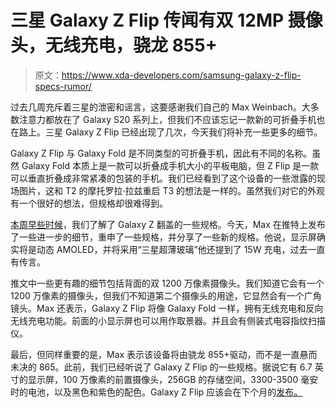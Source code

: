# 三星 Galaxy Z Flip 传闻有双 12MP 摄像头，无线充电，骁龙 855+

> 原文：<https://www.xda-developers.com/samsung-galaxy-z-flip-specs-rumor/>

过去几周充斥着三星的泄密和谣言，这要感谢我们自己的 Max Weinbach。大多数注意力都放在了 Galaxy S20 系列上，但我们不应该忘记一款新的可折叠手机也在路上。三星 Galaxy Z Flip 已经出现了几次，今天我们将补充一些更多的细节。

Galaxy Z Flip 与 Galaxy Fold 是不同类型的可折叠手机，因此有不同的名称。虽然 Galaxy Fold 本质上是一款可以折叠成手机大小的平板电脑，但 Z Flip 是一款可以垂直折叠成非常紧凑的包装的手机。我们已经看到了这个设备的一些泄露的现场图片，这和 T2 的摩托罗拉·拉兹重启 T3 的想法是一样的。虽然我们对它的外观有一个很好的想法，但规格却很难得到。

[本周早些时候](https://www.xda-developers.com/samsung-galaxy-z-flip-rumors-no-108mp/)，我们了解了 Galaxy Z 翻盖的一些规格。今天，Max 在推特上发布了一些进一步的细节，重申了一些规格，并分享了一些新的规格。他说，显示屏确实将是动态 AMOLED，并将采用“三星超薄玻璃”他还提到了 15W 充电，过去一直有传言。

推文中一些更有趣的细节包括背面的双 1200 万像素摄像头。我们知道它会有一个 1200 万像素的摄像头，但我们不知道第二个摄像头的用途，它显然会有一个广角镜头。Max 还表示，Galaxy Z Flip 将像 Galaxy Fold 一样，拥有无线充电和反向无线充电功能。前面的小显示屏也可以用作取景器。并且会有侧装式电容指纹扫描仪。

最后，但同样重要的是，Max 表示该设备将由骁龙 855+驱动，而不是一直悬而未决的 865。此前，我们已经听说了 Galaxy Z Flip 的一些规格。据说它有 6.7 英寸的显示屏，100 万像素的前置摄像头，256GB 的存储空间，3300-3500 毫安时的电池，以及黑色和紫色的配色。Galaxy Z Flip 应该会在下个月的[发布。](https://www.xda-developers.com/samsung-unpacked-2020-promo-galaxy-s20-launch/)